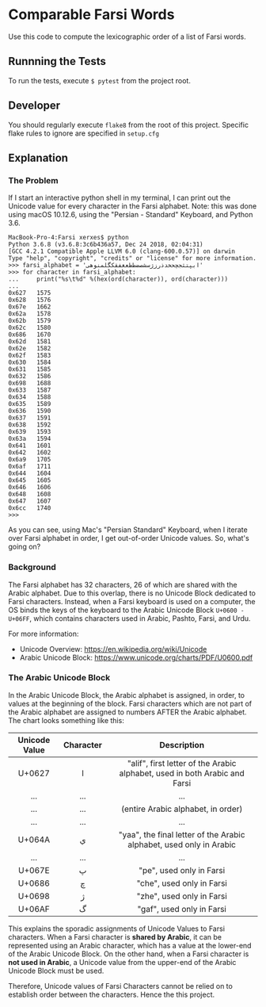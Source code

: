 # Comparable Farsi Words
Use this code to compute the lexicographic order of a list of Farsi words.

## Runnning the Tests
To run the tests, execute `$ pytest` from the project root.

## Developer
You should regularly execute `flake8` from the root of this project. Specific flake rules to ignore are specified in `setup.cfg`

## Explanation

### The Problem
If I start an interactive python shell in my terminal, I can print out the Unicode value for every character in the Farsi alphabet. Note: this was done using macOS 10.12.6, using the "Persian - Standard" Keyboard, and Python 3.6.
```
MacBook-Pro-4:Farsi xerxes$ python
Python 3.6.8 (v3.6.8:3c6b436a57, Dec 24 2018, 02:04:31)
[GCC 4.2.1 Compatible Apple LLVM 6.0 (clang-600.0.57)] on darwin
Type "help", "copyright", "credits" or "license" for more information.
>>> farsi_alphabet = 'ابپتثجچحخدذرزژسشصضطظعغفقکگلمنوهی'
>>> for character in farsi_alphabet:
...     print("%s\t%d" %(hex(ord(character)), ord(character)))
...
0x627	1575
0x628	1576
0x67e	1662
0x62a	1578
0x62b	1579
0x62c	1580
0x686	1670
0x62d	1581
0x62e	1582
0x62f	1583
0x630	1584
0x631	1585
0x632	1586
0x698	1688
0x633	1587
0x634	1588
0x635	1589
0x636	1590
0x637	1591
0x638	1592
0x639	1593
0x63a	1594
0x641	1601
0x642	1602
0x6a9	1705
0x6af	1711
0x644	1604
0x645	1605
0x646	1606
0x648	1608
0x647	1607
0x6cc	1740
>>>
```
As you can see, using Mac's "Persian Standard" Keyboard, when I iterate over Farsi alphabet in order, I get out-of-order Unicode values. So, what's going on?

### Background
The Farsi alphabet has 32 characters, 26 of which are shared with the Arabic alphabet. Due to this overlap, there is no Unicode Block dedicated to Farsi characters. Instead, when a Farsi keyboard is used on a computer, the OS binds the keys of the keyboard to the Arabic Unicode Block `U+0600 - U+06FF`, which contains characters used in Arabic, Pashto, Farsi, and Urdu.

For more information:
-  Unicode Overview: https://en.wikipedia.org/wiki/Unicode
-  Arabic Unicode Block: https://www.unicode.org/charts/PDF/U0600.pdf

### The Arabic Unicode Block

In the Arabic Unicode Block, the Arabic alphabet is assigned, in order, to values at the beginning of the block. Farsi characters which are not part of the Arabic alphabet are assigned to numbers AFTER the Arabic alphabet. The chart looks something like this:

| Unicode Value | Character | Description |
|:-:|:-:|:-:|
| U+0627 |ا | "alif", first letter of the Arabic alphabet, used in both Arabic and Farsi |
|...|...|...|
|...|...|(entire Arabic alphabet, in order)|
|...|...|...|
| U+064A |ي | "yaa", the final letter of the Arabic alphabet, used only in Arabic |
|...|...|...|
| U+067E |پ| "pe", used only in Farsi |
| U+0686 |چ| "che", used only in Farsi |
| U+0698 |ژ| "zhe", used only in Farsi |
| U+06AF |گ| "gaf", used only in Farsi |

This explains the sporadic assignments of Unicode Values to Farsi characters. When a Farsi character is **shared by Arabic**, it can be represented using an Arabic character, which has a value at the lower-end of the Arabic Unicode Block. On the other hand, when a Farsi character is **not used in Arabic**, a Unicode value from the upper-end of the Arabic Unicode Block must be used.

Therefore, Unicode values of Farsi Characters cannot be relied on to establish
order between the characters. Hence the this project.
